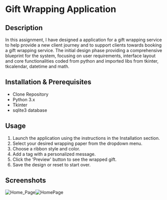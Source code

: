 # Gift Wrapping Application

## Description 

In this assignment, I have designed a application for a gift wrapping service to help provide a new client journey and to support clients towards booking a gift wrapping service. The initial design phase providing a comprehensive blueprint for the system, focusing on user requirements, interface layout and core functionalities coded from python and imported libs from tkinter, tkcalendar, datetime and math. 

## Installation & Prerequisites
 - Clone Repository 
 - Python 3.x
 - Tkinter
 - sqlite3 database

## Usage
1. Launch the application using the instructions in the Installation section.
2. Select your desired wrapping paper from the dropdown menu.
3. Choose a ribbon style and color.
4. Add a tag with a personalized message.
5. Click the 'Preview' button to see the wrapped gift.
6. Save the design or reset to start over.

## Screenshots

![Home_Page](![HomePage](https://github.com/user-attachments/assets/01295762-8a0d-4ff4-ac90-fec3a4dd6aa0)
)![HomePage](https://github.com/user-attachments/assets/33471980-4c9b-46e1-bc2b-0fd1ae80c8e1)

